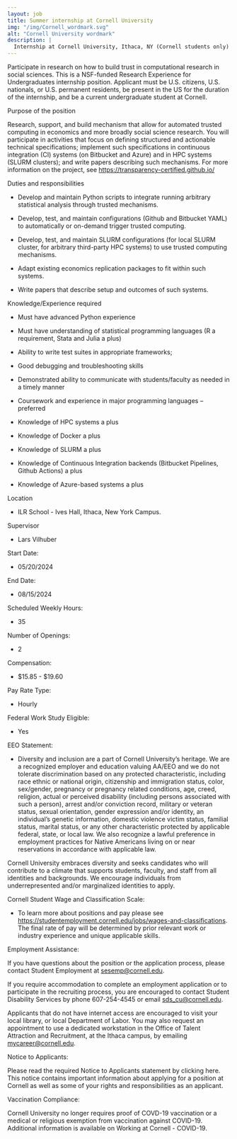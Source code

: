 ```yaml
---
layout: job
title: Summer internship at Cornell University 
img: "/img/Cornell_wordmark.svg"
alt: "Cornell University wordmark"
description: |
  Internship at Cornell University, Ithaca, NY (Cornell students only)
---
```


Participate in research on how to build trust in computational research in social sciences. This is a NSF-funded Research Experience for Undergraduates internship position. Applicant must be U.S. citizens, U.S. nationals, or U.S. permanent residents, be present in the US for the duration of the internship, and be a current undergraduate student at Cornell.

Purpose of the position

Research, support, and build mechanism that allow for automated trusted computing in economics and more broadly social science research. You will participate in activities that focus on defining structured and actionable technical specifications; implement such specifications in continuous integration (CI) systems (on Bitbucket and Azure) and in HPC systems (SLURM clusters); and write papers describing such mechanisms. For more information on the project, see https://transparency-certified.github.io/

Duties and responsibilities

-  Develop and maintain Python scripts to integrate running arbitrary statistical analysis through trusted mechanisms.

-  Develop, test, and maintain configurations (Github and Bitbucket YAML) to automatically or on-demand trigger trusted computing.

-  Develop, test, and maintain SLURM configurations (for local SLURM cluster, for arbitrary third-party HPC systems) to use trusted computing mechanisms.

-   Adapt existing economics replication packages to fit within such systems.

-   Write papers that describe setup and outcomes of such systems.

Knowledge/Experience required

-   Must have advanced Python experience

-   Must have understanding of statistical programming languages (R a requirement, Stata and Julia a plus)

-   Ability to write test suites in appropriate frameworks;

-   Good debugging and troubleshooting skills

-   Demonstrated ability to communicate with students/faculty as needed in a timely manner

-   Coursework and experience in major programming languages – preferred

-   Knowledge of HPC systems a plus

-   Knowledge of Docker a plus

-   Knowledge of SLURM a plus

-   Knowledge of Continuous Integration backends (Bitbucket Pipelines, Github Actions) a plus

-   Knowledge of Azure-based systems a plus

Location

- ILR School - Ives Hall, Ithaca, New York Campus.

Supervisor

- Lars Vilhuber

Start Date: 

- 05/20/2024

End Date: 

- 08/15/2024

Scheduled Weekly Hours: 

- 35

Number of Openings: 

- 2

Compensation:

- $15.85 - $19.60

Pay Rate Type: 

- Hourly

Federal Work Study Eligible:

- Yes

EEO Statement: 

- Diversity and inclusion are a part of Cornell University’s heritage. We are a recognized employer and education valuing AA/EEO and we do not tolerate discrimination based on any protected characteristic, including race ethnic or national origin, citizenship and immigration status, color, sex/gender, pregnancy or pregnancy related conditions, age, creed, religion, actual or perceived disability (including persons associated with such a person), arrest and/or conviction record, military or veteran status, sexual orientation, gender expression and/or identity, an individual’s genetic information, domestic violence victim status, familial status, marital status, or any other characteristic protected by applicable federal, state, or local law. We also recognize a lawful preference in employment practices for Native Americans living on or near reservations in accordance with applicable law.

Cornell University embraces diversity and seeks candidates who will contribute to a climate that supports students, faculty, and staff from all identities and backgrounds. We encourage individuals from underrepresented and/or marginalized identities to apply.

Cornell Student Wage and Classification Scale:

- To learn more about positions and pay please see https://studentemployment.cornell.edu/jobs/wages-and-classifications. The final rate of pay will be determined by prior relevant work or industry experience and unique applicable skills.

Employment Assistance:

If you have questions about the position or the application process, please contact Student Employment at sesemp@cornell.edu.

If you require accommodation to complete an employment application or to participate in the recruiting process, you are encouraged to contact Student Disability Services by phone 607-254-4545 or email sds_cu@cornell.edu.

Applicants that do not have internet access are encouraged to visit your local library, or local Department of Labor. You may also request an appointment to use a dedicated workstation in the Office of Talent Attraction and Recruitment, at the Ithaca campus, by emailing mycareer@cornell.edu.

Notice to Applicants:

Please read the required Notice to Applicants statement by clicking here. This notice contains important information about applying for a position at Cornell as well as some of your rights and responsibilities as an applicant.

Vaccination Compliance:

Cornell University no longer requires proof of COVD-19 vaccination or a medical or religious exemption from vaccination against COVID-19. Additional information is available on Working at Cornell - COVID-19.  

